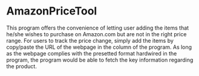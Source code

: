 # AmazonPriceTool
This program offers the convenience of letting user adding the items that he/she wishes to purchase on Amazon.com
but are not in the right price range. For users to track the price change, simply add the items by copy/paste the 
URL of the webpage in the column of the program. As long as the webpage complies with the presetted format hardwired
in the program, the program would be able to fetch the key information regarding the product.

